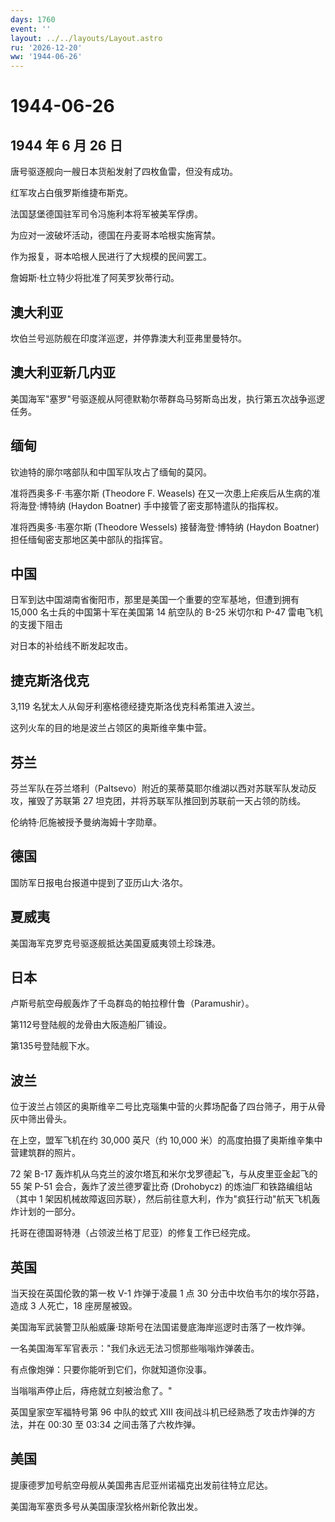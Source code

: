 ```yaml
---
days: 1760
event: ''
layout: ../../layouts/Layout.astro
ru: '2026-12-20'
ww: '1944-06-26'
---
```


# 1944-06-26

## 1944 年 6 月 26 日

唐号驱逐舰向一艘日本货船发射了四枚鱼雷，但没有成功。

红军攻占白俄罗斯维捷布斯克。

法国瑟堡德国驻军司令冯施利本将军被美军俘虏。

为应对一波破坏活动，德国在丹麦哥本哈根实施宵禁。

作为报复，哥本哈根人民进行了大规模的民间罢工。

詹姆斯·杜立特少将批准了阿芙罗狄蒂行动。

## 澳大利亚

坎伯兰号巡防舰在印度洋巡逻，并停靠澳大利亚弗里曼特尔。

## 澳大利亚新几内亚

美国海军"塞罗"号驱逐舰从阿德默勒尔蒂群岛马努斯岛出发，执行第五次战争巡逻任务。

## 缅甸

钦迪特的廓尔喀部队和中国军队攻占了缅甸的莫冈。

准将西奥多·F·韦塞尔斯 (Theodore F. Weasels)
在又一次患上疟疾后从生病的准将海登·博特纳 (Haydon Boatner)
手中接管了密支那特遣队的指挥权。

准将西奥多·韦塞尔斯 (Theodore Wessels) 接替海登·博特纳 (Haydon Boatner)
担任缅甸密支那地区美中部队的指挥官。

## 中国

日军到达中国湖南省衡阳市，那里是美国一个重要的空军基地，但遭到拥有
15,000 名士兵的中国第十军在美国第 14 航空队的 B-25 米切尔和 P-47
雷电飞机的支援下阻击

对日本的补给线不断发起攻击。

## 捷克斯洛伐克

3,119 名犹太人从匈牙利塞格德经捷克斯洛伐克科希策进入波兰。

这列火车的目的地是波兰占领区的奥斯维辛集中营。

## 芬兰

芬兰军队在芬兰塔利（Paltsevo）附近的莱蒂莫耶尔维湖以西对苏联军队发动反攻，摧毁了苏联第
27 坦克团，并将苏联军队推回到苏联前一天占领的防线。

伦纳特·厄施被授予曼纳海姆十字勋章。

## 德国

国防军日报电台报道中提到了亚历山大·洛尔。

## 夏威夷

美国海军克罗克号驱逐舰抵达美国夏威夷领土珍珠港。

## 日本

卢斯号航空母舰轰炸了千岛群岛的帕拉穆什鲁（Paramushir）。

第112号登陆舰的龙骨由大阪造船厂铺设。

第135号登陆舰下水。

## 波兰

位于波兰占领区的奥斯维辛二号比克瑙集中营的火葬场配备了四台筛子，用于从骨灰中筛出骨头。

在上空，盟军飞机在约 30,000 英尺（约 10,000
米）的高度拍摄了奥斯维辛集中营建筑群的照片。

72 架 B-17 轰炸机从乌克兰的波尔塔瓦和米尔戈罗德起飞，与从皮里亚金起飞的
55 架 P-51 会合，轰炸了波兰德罗霍比奇 (Drohobycz)
的炼油厂和铁路编组站（其中 1
架因机械故障返回苏联），然后前往意大利，作为"疯狂行动"航天飞机轰炸计划的一部分。

托哥在德国哥特港（占领波兰格丁尼亚）的修复工作已经完成。

## 英国

当天投在英国伦敦的第一枚 V-1 炸弹于凌晨 1 点 30
分击中坎伯韦尔的埃尔芬路，造成 3 人死亡，18 座房屋被毁。

美国海军武装警卫队船威廉·琼斯号在法国诺曼底海岸巡逻时击落了一枚炸弹。

一名美国海军军官表示："我们永远无法习惯那些嗡嗡炸弹袭击。

有点像炮弹：只要你能听到它们，你就知道你没事。

当嗡嗡声停止后，痔疮就立刻被治愈了。"

英国皇家空军福特号第 96 中队的蚊式 XIII
夜间战斗机已经熟悉了攻击炸弹的方法，并在 00:30 至 03:34
之间击落了六枚炸弹。

## 美国

提康德罗加号航空母舰从美国弗吉尼亚州诺福克出发前往特立尼达。

美国海军塞贡多号从美国康涅狄格州新伦敦出发。